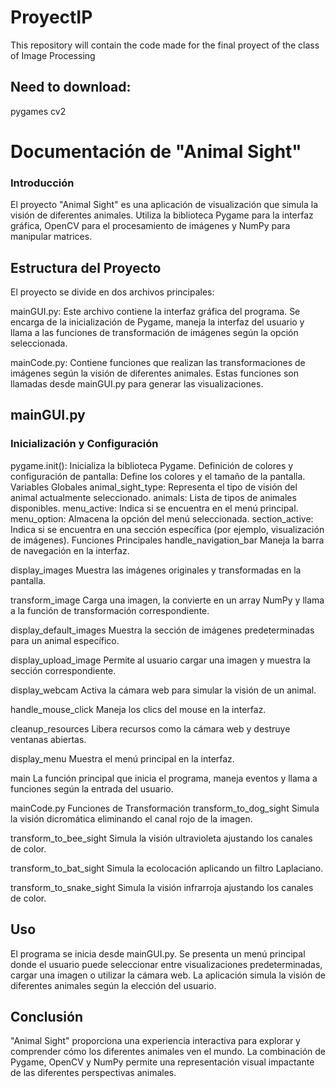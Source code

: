 # ProyectIP
 This repository will contain the code made for the final proyect of the class of Image Processing

## Need to download:
pygames
cv2

# Documentación de "Animal Sight"
### Introducción
El proyecto "Animal Sight" es una aplicación de visualización que simula la visión de diferentes animales. Utiliza la biblioteca Pygame para la interfaz gráfica, OpenCV para el procesamiento de imágenes y NumPy para manipular matrices.

## Estructura del Proyecto
El proyecto se divide en dos archivos principales:

mainGUI.py: Este archivo contiene la interfaz gráfica del programa. Se encarga de la inicialización de Pygame, maneja la interfaz del usuario y llama a las funciones de transformación de imágenes según la opción seleccionada.

mainCode.py: Contiene funciones que realizan las transformaciones de imágenes según la visión de diferentes animales. Estas funciones son llamadas desde mainGUI.py para generar las visualizaciones.

## mainGUI.py
### Inicialización y Configuración
pygame.init(): Inicializa la biblioteca Pygame.
Definición de colores y configuración de pantalla: Define los colores y el tamaño de la pantalla.
Variables Globales
animal_sight_type: Representa el tipo de visión del animal actualmente seleccionado.
animals: Lista de tipos de animales disponibles.
menu_active: Indica si se encuentra en el menú principal.
menu_option: Almacena la opción del menú seleccionada.
section_active: Indica si se encuentra en una sección específica (por ejemplo, visualización de imágenes).
Funciones Principales
handle_navigation_bar
Maneja la barra de navegación en la interfaz.

display_images
Muestra las imágenes originales y transformadas en la pantalla.

transform_image
Carga una imagen, la convierte en un array NumPy y llama a la función de transformación correspondiente.

display_default_images
Muestra la sección de imágenes predeterminadas para un animal específico.

display_upload_image
Permite al usuario cargar una imagen y muestra la sección correspondiente.

display_webcam
Activa la cámara web para simular la visión de un animal.

handle_mouse_click
Maneja los clics del mouse en la interfaz.

cleanup_resources
Libera recursos como la cámara web y destruye ventanas abiertas.

display_menu
Muestra el menú principal en la interfaz.

main
La función principal que inicia el programa, maneja eventos y llama a funciones según la entrada del usuario.

mainCode.py
Funciones de Transformación
transform_to_dog_sight
Simula la visión dicromática eliminando el canal rojo de la imagen.

transform_to_bee_sight
Simula la visión ultravioleta ajustando los canales de color.

transform_to_bat_sight
Simula la ecolocación aplicando un filtro Laplaciano.

transform_to_snake_sight
Simula la visión infrarroja ajustando los canales de color.

## Uso
El programa se inicia desde mainGUI.py. Se presenta un menú principal donde el usuario puede seleccionar entre visualizaciones predeterminadas, cargar una imagen o utilizar la cámara web. La aplicación simula la visión de diferentes animales según la elección del usuario.

## Conclusión
"Animal Sight" proporciona una experiencia interactiva para explorar y comprender cómo los diferentes animales ven el mundo. La combinación de Pygame, OpenCV y NumPy permite una representación visual impactante de las diferentes perspectivas animales.
